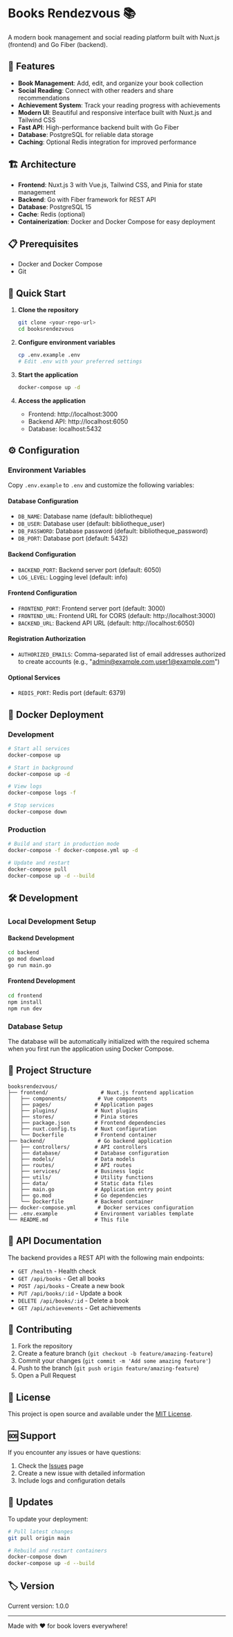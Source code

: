 # Books Rendezvous 📚

A modern book management and social reading platform built with Nuxt.js (frontend) and Go Fiber (backend).

## 🚀 Features

- **Book Management**: Add, edit, and organize your book collection
- **Social Reading**: Connect with other readers and share recommendations
- **Achievement System**: Track your reading progress with achievements
- **Modern UI**: Beautiful and responsive interface built with Nuxt.js and Tailwind CSS
- **Fast API**: High-performance backend built with Go Fiber
- **Database**: PostgreSQL for reliable data storage
- **Caching**: Optional Redis integration for improved performance

## 🏗️ Architecture

- **Frontend**: Nuxt.js 3 with Vue.js, Tailwind CSS, and Pinia for state management
- **Backend**: Go with Fiber framework for REST API
- **Database**: PostgreSQL 15
- **Cache**: Redis (optional)
- **Containerization**: Docker and Docker Compose for easy deployment

## 📋 Prerequisites

- Docker and Docker Compose
- Git

## 🚀 Quick Start

1. **Clone the repository**

   ```bash
   git clone <your-repo-url>
   cd booksrendezvous
   ```

2. **Configure environment variables**

   ```bash
   cp .env.example .env
   # Edit .env with your preferred settings
   ```

3. **Start the application**

   ```bash
   docker-compose up -d
   ```

4. **Access the application**
   - Frontend: http://localhost:3000
   - Backend API: http://localhost:6050
   - Database: localhost:5432

## ⚙️ Configuration

### Environment Variables

Copy `.env.example` to `.env` and customize the following variables:

#### Database Configuration

- `DB_NAME`: Database name (default: bibliotheque)
- `DB_USER`: Database user (default: bibliotheque_user)
- `DB_PASSWORD`: Database password (default: bibliotheque_password)
- `DB_PORT`: Database port (default: 5432)

#### Backend Configuration

- `BACKEND_PORT`: Backend server port (default: 6050)
- `LOG_LEVEL`: Logging level (default: info)

#### Frontend Configuration

- `FRONTEND_PORT`: Frontend server port (default: 3000)
- `FRONTEND_URL`: Frontend URL for CORS (default: http://localhost:3000)
- `BACKEND_URL`: Backend API URL (default: http://localhost:6050)

#### Registration Authorization

- `AUTHORIZED_EMAILS`: Comma-separated list of email addresses authorized to create accounts (e.g., "admin@example.com,user1@example.com")

#### Optional Services

- `REDIS_PORT`: Redis port (default: 6379)

## 🐳 Docker Deployment

### Development

```bash
# Start all services
docker-compose up

# Start in background
docker-compose up -d

# View logs
docker-compose logs -f

# Stop services
docker-compose down
```

### Production

```bash
# Build and start in production mode
docker-compose -f docker-compose.yml up -d

# Update and restart
docker-compose pull
docker-compose up -d --build
```

## 🛠️ Development

### Local Development Setup

#### Backend Development

```bash
cd backend
go mod download
go run main.go
```

#### Frontend Development

```bash
cd frontend
npm install
npm run dev
```

### Database Setup

The database will be automatically initialized with the required schema when you first run the application using Docker Compose.

## 📁 Project Structure

```
booksrendezvous/
├── frontend/                 # Nuxt.js frontend application
│   ├── components/          # Vue components
│   ├── pages/              # Application pages
│   ├── plugins/            # Nuxt plugins
│   ├── stores/             # Pinia stores
│   ├── package.json        # Frontend dependencies
│   ├── nuxt.config.ts      # Nuxt configuration
│   └── Dockerfile          # Frontend container
├── backend/                 # Go backend application
│   ├── controllers/        # API controllers
│   ├── database/           # Database configuration
│   ├── models/             # Data models
│   ├── routes/             # API routes
│   ├── services/           # Business logic
│   ├── utils/              # Utility functions
│   ├── data/               # Static data files
│   ├── main.go             # Application entry point
│   ├── go.mod              # Go dependencies
│   └── Dockerfile          # Backend container
├── docker-compose.yml       # Docker services configuration
├── .env.example            # Environment variables template
└── README.md               # This file
```

## 🔧 API Documentation

The backend provides a REST API with the following main endpoints:

- `GET /health` - Health check
- `GET /api/books` - Get all books
- `POST /api/books` - Create a new book
- `PUT /api/books/:id` - Update a book
- `DELETE /api/books/:id` - Delete a book
- `GET /api/achievements` - Get achievements

## 🤝 Contributing

1. Fork the repository
2. Create a feature branch (`git checkout -b feature/amazing-feature`)
3. Commit your changes (`git commit -m 'Add some amazing feature'`)
4. Push to the branch (`git push origin feature/amazing-feature`)
5. Open a Pull Request

## 📝 License

This project is open source and available under the [MIT License](LICENSE).

## 🆘 Support

If you encounter any issues or have questions:

1. Check the [Issues](../../issues) page
2. Create a new issue with detailed information
3. Include logs and configuration details

## 🔄 Updates

To update your deployment:

```bash
# Pull latest changes
git pull origin main

# Rebuild and restart containers
docker-compose down
docker-compose up -d --build
```

## 🏷️ Version

Current version: 1.0.0

---

Made with ❤️ for book lovers everywhere!
